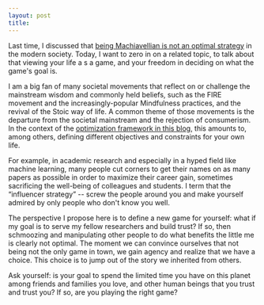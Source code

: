 ```yaml
---
layout: post
title: 
---
```


Last time, I discussed that [being Machiavellian is not an optimal strategy](https://jj-zhu.github.io/machiavelli/) in the modern society. Today, I want to zero in on a related topic, to talk about that viewing your life a s a game, and your freedom in deciding on what the game's goal is.

I am a big fan of many societal movements that reflect on or challenge the mainstream wisdom and commonly held beliefs, such as the FIRE movement and the increasingly-popular Mindfulness practices, and the revival of the Stoic way of life.
A common theme of those movements is the departure from the societal mainstream and the rejection of consumerism.
In the context of the [optimization framework in this blog](https://jj-zhu.github.io/argmin/), this amounts to, among others, defining different objectives and constraints for your own life.

For example,
in academic research and especially in a hyped field like machine learning,
many people cut corners to get their names on as many papers as possible in order to maximize their career gain, sometimes sacrificing the well-being of colleagues and students.
I term that the “influencer strategy” -- screw the people around you and make yourself admired by only people who don't know you well.

The perspective I propose here is to define a new game for yourself:
what if my goal is to serve my fellow researchers and build trust?
If so, then schmoozing and manipulating other people to do what benefits the little me is clearly not optimal.
The moment we can convince ourselves that not being not the only game in town, we gain agency and realize that we have a choice.
This choice is to jump out of the story we inherited from others.

Ask yourself: is your goal to spend the limited time you have on this planet among friends and families you love, and other human beings that you trust and trust you? If so, are you playing the right game?